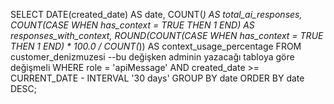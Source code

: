SELECT 
    DATE(created_date) AS date,
    COUNT(*) AS total_ai_responses,
    COUNT(CASE WHEN has_context = TRUE THEN 1 END) AS responses_with_context,
    ROUND(COUNT(CASE WHEN has_context = TRUE THEN 1 END) * 100.0 / COUNT(*)) AS context_usage_percentage
FROM 
    customer_denizmuzesi --bu değişken adminin yazacağı tabloya göre değişmeli
WHERE 
    role = 'apiMessage'
    AND created_date >= CURRENT_DATE - INTERVAL '30 days'
GROUP BY 
    date
ORDER BY 
    date DESC;
